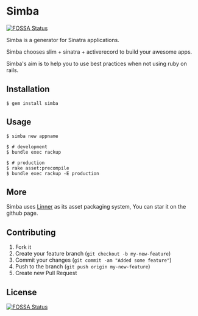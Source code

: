 # Simba
[![FOSSA Status](https://app.fossa.io/api/projects/git%2Bgithub.com%2FSaitoWu%2Fsimba.svg?type=shield)](https://app.fossa.io/projects/git%2Bgithub.com%2FSaitoWu%2Fsimba?ref=badge_shield)


Simba is a generator for Sinatra applications.

Simba chooses slim + sinatra + activerecord to build your awesome apps.

Simba's aim is to help you to use best practices when not using ruby on rails.

## Installation

    $ gem install simba

## Usage

    $ simba new appname

    $ # development
    $ bundle exec rackup

    $ # production
    $ rake asset:precompile
    $ bundle exec rackup -E production

## More

Simba uses [Linner](https://github.com/SaitoWu/linner) as its asset packaging system,
You can star it on the github page.

## Contributing

1. Fork it
2. Create your feature branch (`git checkout -b my-new-feature`)
3. Commit your changes (`git commit -am "Added some feature"`)
4. Push to the branch (`git push origin my-new-feature`)
5. Create new Pull Request


## License
[![FOSSA Status](https://app.fossa.io/api/projects/git%2Bgithub.com%2FSaitoWu%2Fsimba.svg?type=large)](https://app.fossa.io/projects/git%2Bgithub.com%2FSaitoWu%2Fsimba?ref=badge_large)